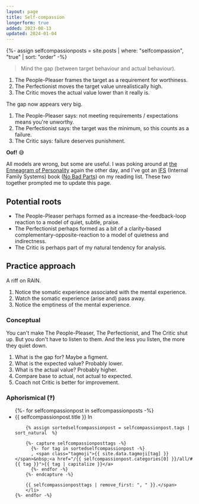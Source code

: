 ```yaml
---
layout: page
title: Self-compassion
longerform: true
added: 2023-08-13
updated: 2024-01-04
---
```


{%- assign selfcompassionposts = site.posts | where: "selfcompassion", "true" | sort: "order" -%}

<blockquote class="alt"><p>Mind the gap (between target behaviour and actual behaviour).</p></blockquote>

<ol>
	<li>The People-Pleaser frames the target as a requirement for worthiness.</li>
	<li>The Perfectionist moves the target value unrealistically high.</li>
	<li>The Critic moves the actual value lower than it really is.</li>
</ol>

<p>The gap now appears very big.</p>

<ol>
	<li>The People-Pleaser says: not meeting requirements / expectations means you're unworthy.</li>
	<li>The Perfectionist says: the target was the minimum, so this counts as a failure.</li>
	<li>The Critic says: failure deserves punishment.</li>
</ol>

<p><strong>Oof!</strong> 😅</p>

<p>All models are wrong, but some are useful. I was poking around at <a href="https://en.wikipedia.org/wiki/Enneagram_of_Personality">the Enneagram of Personality</a> again the other day, and I've got an <a href="https://ifs-institute.com/">IFS</a> (Internal Family Systems) book (<a href="https://www.goodreads.com/book/show/55384168-no-bad-parts">No Bad Parts</a>) on my reading list. These two together prompted me to update this page.</p>

<h2>Potential roots</h2>

<ul>
	<li>The People-Pleaser perhaps formed as a increase-the-feedback-loop reaction to a model of quiet, subtle, praise.</li>
	<li>The Perfectionist perhaps formed as a bit of a clarity-based complementary-opposite-reaction to a model of quietness and indirectness.</li>
	<li>The Critic is perhaps part of my natural tendency for analysis.</li>
</ul>

<h2>Practice approach</h2>

<p>A riff on RAIN.</p>

<ol>
	<li>Notice the somatic experience associated with the mental experience.</li>
	<li>Watch the somatic experience (arise and) pass away.</li>
	<li>Notice the emptiness of the mental experience.</li>
</ol>

<h3>Conceptual</h3>

<p>You can't make The People-Pleaser, The Perfectionist, and The Critic shut up. But you don't have to listen to them. And the less you listen, the more they quiet down.</p>

<ol>
	<li>What is the gap for? Maybe a figment.</li>
	<li>What is the expected value? Probably lower.</li>
	<li>What is the actual value? Probably higher.</li>
	<li>Compare base to actual, not actual to expected.</li>
	<li>Coach not Critic is better for improvement.</li>
</ol>


<h3>Aphorismical (‽)</h3>

<ul>
	{%- for selfcompassionpost in selfcompassionposts -%}
		<li>
		{{ selfcompassionpost.title }} <span class="tags">In

		{% assign sortedselfcompassionpost = selfcompassionpost.tags | sort_natural  %}

		{%- capture selfcompassionposttags -%}
		  {%- for tag in sortedselfcompassionpost -%}
		  , <span class="tagmoji">{{ site.data.tagmoji[tag] }}</span>&nbsp;<a href="/{{ selfcompassionpost.categories[0] }}/all/#{{ tag }}">{{ tag | capitalize }}</a>
		  {%- endfor -%}
		{%- endcapture -%}

		{{ selfcompassionposttags | remove_first: ", " }}.</span>
		</li>
	{%- endfor -%}
</ul>
